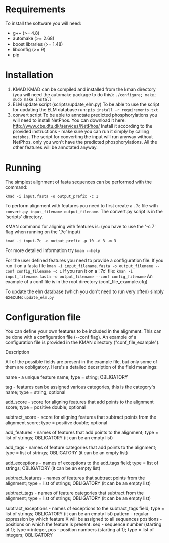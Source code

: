 # Requirements
To install the software you will need:
 - g++ (>= 4.8)
 - automake (>= 2.68)
 - boost libraries (>= 1.48)
 - libconfig (>= 9) 
 - pip

# Installation
1. KMAD
KMAD can be compiled and installed from the kman directory (you will need
the automake package to do this):
  `./configure; make; sudo make install`
2. ELM update script (scripts/update_elm.py)
To be able to use the script for updating the ELM database run:
   `pip install -r requirements.txt` 
3. convert script 
To be able to annotate predicted phosphorylations you will need to install
NetPhos. You can download it here:
http://www.cbs.dtu.dk/services/NetPhos/
Install it according to the provided instructions - make sure you can run it
simply by calling `netphos`.
The script for converting the input will run anyway without NetPhos, only you
won't have the predicted phosphorylations. All the other features will be
annotated anyway.


# Running

The simplest alignment of fasta sequences can be performed with the command:

  `kmad -i input.fasta -o output_prefix -c 1`

To perform alignment with features you need to first create a `.7c` file with
  `convert.py input_filename output_filename`.
The convert.py script is in the 'scripts' directory.

KMAN command for aligning with features is:
(you have to use the '-c 7' flag when running on the '.7c' input)

  `kmad -i input.7c -o output_prefix -p 10 -d 3 -m 3`

For more detailed information try `kman --help`

For the user defined features you need to provide a configuration file. 
If you run it on a fasta file
  `kman -i input_filename.fasta -o output_filename --conf config_filename -c 1`
If you run it on a '.7c' file:
  `kman -i input_filename.fasta -o output_filename --conf config_filename`
An example of a conf file is in the root directory (conf_file_example.cfg)

To update the elm database (which you don't need to run very often)
simply execute:
  `update_elm.py`

# Configuration file

You can define your own features to be included in the alignment.
This can be done with a configuration file (--conf flag). An example of 
a configuration file is provided in the KMAN directory ("conf_file_example").

Description

All of the possible fields are present in the example file, but only some of
them are opbligatory. Here's a detailed decsription of the field meanings:

name - a unique feature name; type = string; OBLIGATORY

tag - features can be assigned various categories, this is the category's name;
      type = string; optional 

add_score - score for aligning features that add points to the 
            alignment score;
            type = positive double; optional

subtract_score - score for aligning features that subtract points from the
                 alignment score; type = positive double; optional
 
add_features - names of features that add points to the alignment; 
               type = list of strings; OBLIGATORY (it can be an empty list)

add_tags - names of feature categories that add points to the alignment;
          type = list of strings; OBLIGATORY (it can be an empty list)

add_exceptions - names of exceptions to the add_tags field;
                 type = list of strings; OBLIGATORY (it can be an empty list)

subtract_features - names of features that subtract points from the alignment; 
                    type = list of strings; OBLIGATORY (it can be an empty 
                    list)

subtract_tags - names of feature categories that subtract from the alignment;
                type = list of strings; OBLIGATORY (it can be an empty list)

subtract_exceptions - names of exceptions to the subtract_tags field;
                      type = list of strings; OBLIGATORY (it can be an empty 
                      list)
pattern - regular expression by which feature X will be assigned to all
          sequences
positions - positions on which the feature is present:
            seq - sequence number (starting at 1); type = integer,
            pos - position numbers (starting at 1); type = list of integers;
            OBLIGATORY
